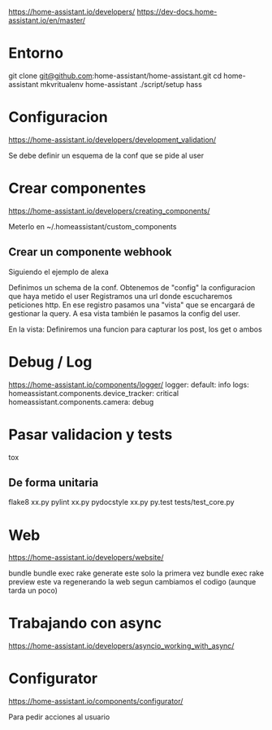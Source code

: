 https://home-assistant.io/developers/
https://dev-docs.home-assistant.io/en/master/

# Entorno
git clone git@github.com:home-assistant/home-assistant.git
cd home-assistant
mkvritualenv home-assistant
./script/setup
hass


# Configuracion
https://home-assistant.io/developers/development_validation/

Se debe definir un esquema de la conf que se pide al user


# Crear componentes
https://home-assistant.io/developers/creating_components/

Meterlo en ~/.homeassistant/custom_components

## Crear un componente webhook
Siguiendo el ejemplo de alexa

Definimos un schema de la conf.
Obtenemos de "config" la configuracion que haya metido el user
Registramos una url donde escucharemos peticiones http.
En ese registro pasamos una "vista" que se encargará de gestionar la query. A esa vista también le pasamos la config del user.


En la vista:
Definiremos una funcion para capturar los post, los get o ambos


# Debug / Log
https://home-assistant.io/components/logger/
logger:
  default: info
  logs:
    homeassistant.components.device_tracker: critical
    homeassistant.components.camera: debug



# Pasar validacion y tests
tox

## De forma unitaria
flake8 xx.py
pylint xx.py
pydocstyle xx.py
py.test tests/test_core.py




# Web
https://home-assistant.io/developers/website/

bundle
bundle exec rake generate
  este solo la primera vez
bundle exec rake preview
  este va regenerando la web segun cambiamos el codigo (aunque tarda un poco)



# Trabajando con async
https://home-assistant.io/developers/asyncio_working_with_async/


# Configurator
https://home-assistant.io/components/configurator/

Para pedir acciones al usuario
